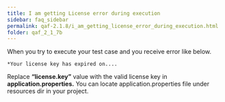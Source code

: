 ```yaml
---
title: I am getting License error during execution
sidebar: faq_sidebar
permalink: qaf-2.1.8/i_am_getting_license_error_during_execution.html
folder: qaf_2_1_7b
---
```


When you try to execute your test case and you receive error like below.

    *Your license key has expired on....

Replace **“license.key”** value with the valid license key in **application.properties.** You can locate application.properties file under resources dir in your project.

